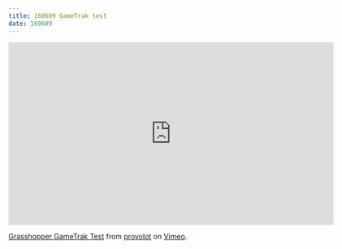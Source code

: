 ```yaml
---
title: 160609 GameTrak test
date: 160609
---
```

<iframe src="https://player.vimeo.com/video/170113428" width="640" height="360" frameborder="0" webkitallowfullscreen mozallowfullscreen allowfullscreen></iframe>
<p><a href="https://vimeo.com/170113428">Grasshopper GameTrak Test</a> from <a href="https://vimeo.com/provolot">provolot</a> on <a href="https://vimeo.com">Vimeo</a>.</p>
